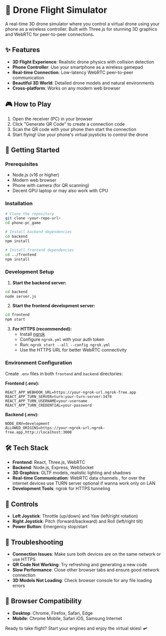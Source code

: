 # 🚁 Drone Flight Simulator

A real-time 3D drone simulator where you control a virtual drone using your phone as a wireless controller. Built with Three.js for stunning 3D graphics and WebRTC for peer-to-peer connections.

## ✨ Features

- **3D Flight Experience**: Realistic drone physics with collision detection
- **Phone Controller**: Use your smartphone as a wireless gamepad
- **Real-time Connection**: Low-latency WebRTC peer-to-peer communication
- **Beautiful 3D World**: Detailed drone models and natural environments
- **Cross-platform**: Works on any modern web browser

## 🎮 How to Play

1. Open the receiver (PC) in your browser
2. Click "Generate QR Code" to create a connection code
3. Scan the QR code with your phone then start the connection
4. Start flying! Use your phone's virtual joysticks to control the drone

## 🚀 Getting Started

### Prerequisites
- Node.js (v16 or higher)
- Modern web browser
- Phone with camera (for QR scanning)
- Decent GPU laptop or may also work with CPU 

### Installation

```bash
# Clone the repository
git clone <your-repo-url>
cd phone-pc_game

# Install backend dependencies
cd backend
npm install

# Install frontend dependencies  
cd ../frontend
npm install
```

### Development Setup

1. **Start the backend server:**
```bash
cd backend
node server.js
```

2. **Start the frontend development server:**
```bash
cd frontend  
npm start
```

3. **For HTTPS (recommended):**
   - Install [ngrok](https://ngrok.com/)
   - Configure `ngrok.yml` with your auth token
   - Run: `ngrok start --all --config ngrok.yml`
   - Use the HTTPS URL for better WebRTC connectivity

### Environment Configuration

Create `.env` files in both `frontend` and `backend` directories:

**Frontend (.env):**
```env
REACT_APP_WEBHOOK_URL=https://your-ngrok-url.ngrok-free.app
REACT_APP_TURN_SERVER=turn:your-turn-server:3478
REACT_APP_TURN_USERNAME=your-username
REACT_APP_TURN_CREDENTIAL=your-password
```

**Backend (.env):**
```env
NODE_ENV=development
ALLOWED_ORIGINS=https://your-ngrok-url.ngrok-free.app,http://localhost:3000
```

## 🛠️ Tech Stack

- **Frontend**: React, Three.js, WebRTC
- **Backend**: Node.js, Express, WebSocket  
- **3D Graphics**: GLTF models, realistic lighting and shadows
- **Real-time Communication**: WebRTC data channels , for over the internet devices use TURN server optional if wanna work only on LAN
- **Development Tools**: ngrok for HTTPS tunneling

## 🎯 Controls

- **Left Joystick**: Throttle (up/down) and Yaw (left/right rotation)
- **Right Joystick**: Pitch (forward/backward) and Roll (left/right tilt)
- **Power Button**: Emergency stop/start

## 🔧 Troubleshooting

- **Connection Issues**: Make sure both devices are on the same network or use HTTPS
- **QR Code Not Working**: Try refreshing and generating a new code
- **Slow Performance**: Close other browser tabs and ensure good network connection
- **3D Models Not Loading**: Check browser console for any file loading errors

## 📱 Browser Compatibility

- **Desktop**: Chrome, Firefox, Safari, Edge
- **Mobile**: Chrome Mobile, Safari iOS, Samsung Internet


Ready to take flight? Start your engines and enjoy the virtual skies! 🛩️
